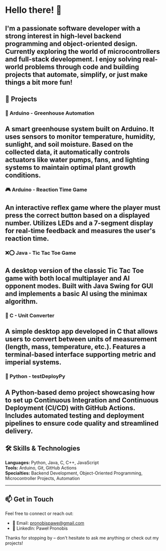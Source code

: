 # Hello there! 👋
I'm a passionate software developer with a strong interest in high-level backend programming and object-oriented design. Currently exploring the world of microcontrollers and full-stack development. I enjoy solving real-world problems through code and building projects that automate, simplify, or just make things a bit more fun!
---
## 🚀 Projects

### 🔧 Arduino - Greenhouse Automation
A smart greenhouse system built on Arduino. It uses sensors to monitor temperature, humidity, sunlight, and soil moisture. Based on the collected data, it automatically controls actuators like water pumps, fans, and lighting systems to maintain optimal plant growth conditions.  
---

### 🎮 Arduino - Reaction Time Game
An interactive reflex game where the player must press the correct button based on a displayed number. Utilizes LEDs and a 7-segment display for real-time feedback and measures the user's reaction time.  
---

### ❌⭕ Java - Tic Tac Toe Game
A desktop version of the classic Tic Tac Toe game with both local multiplayer and AI opponent modes. Built with Java Swing for GUI and implements a basic AI using the minimax algorithm.  
---

### 🔁 C - Unit Converter
A simple desktop app developed in C that allows users to convert between units of measurement (length, mass, temperature, etc.). Features a terminal-based interface supporting metric and imperial systems.  
---

### 🧪 Python - testDeployPy
A Python-based demo project showcasing how to set up Continuous Integration and Continuous Deployment (CI/CD) with GitHub Actions. Includes automated testing and deployment pipelines to ensure code quality and streamlined delivery.  
---

## 🛠️ Skills & Technologies
**Languages:** Python, Java, C, C++, JavaScript  
**Tools:** Arduino, Git, GitHub Actions  
**Specialties:** Backend Development, Object-Oriented Programming, Microcontroller Projects, Automation

---

## 📫 Get in Touch

Feel free to connect or reach out:

- 📧 Email: pronobispawe@gmail.com  
- 💼 LinkedIn: Paweł Pronobis

Thanks for stopping by – don't hesitate to ask me anything or check out my projects!
